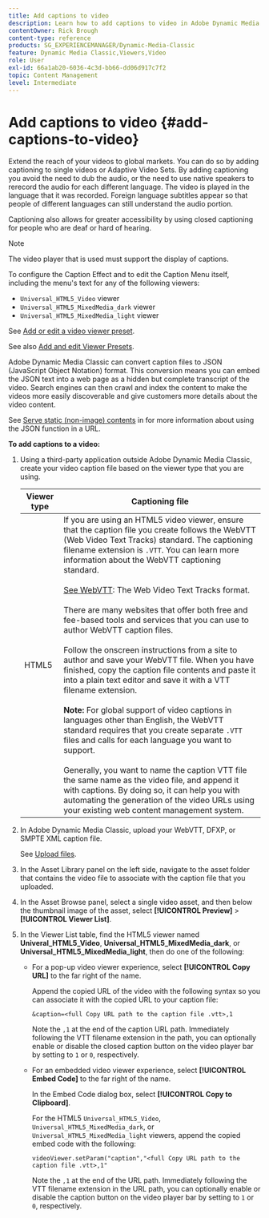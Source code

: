 ```yaml
---
title: Add captions to video
description: Learn how to add captions to video in Adobe Dynamic Media Classic.
contentOwner: Rick Brough
content-type: reference
products: SG_EXPERIENCEMANAGER/Dynamic-Media-Classic
feature: Dynamic Media Classic,Viewers,Video
role: User
exl-id: 66a1ab20-6036-4c3d-bb66-dd06d917c7f2
topic: Content Management
level: Intermediate
---
```

# Add captions to video {#add-captions-to-video}

Extend the reach of your videos to global markets. You can do so by adding captioning to single videos or Adaptive Video Sets. By adding captioning you avoid the need to dub the audio, or the need to use native speakers to rerecord the audio for each different language. The video is played in the language that it was recorded. Foreign language subtitles appear so that people of different languages can still understand the audio portion.

Captioning also allows for greater accessibility by using closed captioning for people who are deaf or hard of hearing.

>[!NOTE]
>
>The video player that is used must support the display of captions.

To configure the Caption Effect and to edit the Caption Menu itself, including the menu's text for any of the following viewers:

* `Universal_HTML5_Video` viewer
* `Universal_HTML5_MixedMedia_dark` viewer
* `Universal_HTML5_MixedMedia_light` viewer

See [Add or edit a video viewer preset](previewing-videos-video-viewer.md#adding_or_editing_a_video_viewer_preset).

See also [Add and edit Viewer Presets](application-setup.md#adding_and_editing_viewer_presets).

Adobe Dynamic Media Classic can convert caption files to JSON (JavaScript Object Notation) format. This conversion means you can embed the JSON text into a web page as a hidden but complete transcript of the video. Search engines can then crawl and index the content to make the videos more easily discoverable and give customers more details about the video content.

See [Serve static (non-image) contents](https://experienceleague.adobe.com/en/docs/dynamic-media-developer-resources/image-serving-api/image-serving-api/c-serving-static-nonimage-contents#image-serving-api) in for more information about using the JSON function in a URL.

**To add captions to a video:**

1. Using a third-party application outside Adobe Dynamic Media Classic, create your video caption file based on the viewer type that you are using.

   |Viewer type|Captioning file|
   |--- |--- |
   |HTML5|If you are using an HTML5 video viewer, ensure that the caption file you create follows the WebVTT (Web Video Text Tracks) standard. The captioning filename extension is `.VTT`. You can learn more information about the WebVTT captioning standard.<br><br>[See WebVTT](https://w3c.github.io/webvtt/): The Web Video Text Tracks format. <br><br>There are many websites that offer both free and fee-based tools and services that you can use to author WebVTT caption files. <br><br>Follow the onscreen instructions from a site to author and save your WebVTT file. When you have finished, copy the caption file contents and paste it into a plain text editor and save it with a VTT filename extension. <br><br><b>Note:</b> For global support of video captions in languages other than English, the WebVTT standard requires that you create separate `.VTT` files and calls for each language you want to support. <br><br>Generally, you want to name the caption VTT file the same name as the video file, and append it with captions. By doing so, it can help you with automating the generation of the video URLs using your existing web content management system.|

1. In Adobe Dynamic Media Classic, upload your WebVTT, DFXP, or SMPTE XML caption file.

   See [Upload files](uploading-files.md#uploading_files).

1. In the Asset Library panel on the left side, navigate to the asset folder that contains the video file to associate with the caption file that you uploaded.
1. In the Asset Browse panel, select a single video asset, and then below the thumbnail image of the asset, select **[!UICONTROL Preview]** > **[!UICONTROL Viewer List]**.
1. In the Viewer List table, find the HTML5 viewer named **Univeral_HTML5_Video**, **Universal_HTML5_MixedMedia_dark**, or **Universal_HTML5_MixedMedia_light**, then do one of the following:

    * For a pop-up video viewer experience, select **[!UICONTROL Copy URL]** to the far right of the name.

      Append the copied URL of the video with the following syntax so you can associate it with the copied URL to your caption file:

      `&caption=<full Copy URL path to the caption file .vtt>,1`

      Note the `,1` at the end of the caption URL path. Immediately following the VTT filename extension in the path, you can optionally enable or disable the closed caption button on the video player bar by setting to `1` or `0`, respectively.
    
    * For an embedded video viewer experience, select **[!UICONTROL Embed Code]** to the far right of the name.

      In the Embed Code dialog box, select **[!UICONTROL Copy to Clipboard]**.

      For the HTML5 `Universal_HTML5_Video`, `Universal_HTML5_MixedMedia_dark`, or `Universal_HTML5_MixedMedia_light` viewers, append the copied embed code with the following:

      `videoViewer.setParam("caption","<full Copy URL path to the caption file .vtt>,1"`

      Note the `,1` at the end of the URL path. Immediately following the VTT filename extension in the URL path, you can optionally enable or disable the caption button on the video player bar by setting to `1` or `0`, respectively.
